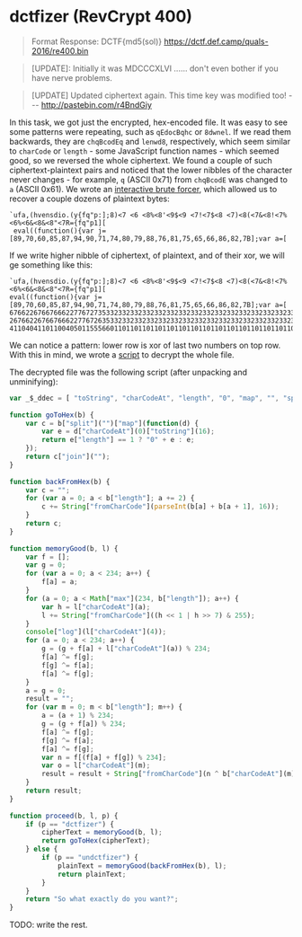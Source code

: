 # dctfizer (RevCrypt 400)

> Format Response: DCTF{md5(sol)} https://dctf.def.camp/quals-2016/re400.bin 

> [UPDATE]: Initially it was MDCCCXLVI ...... don't even bother if you have nerve problems. 

> [UPDATE] Updated ciphertext again. This time key was modified too! --- http://pastebin.com/r4BndGiy

In this task, we got just the encrypted, hex-encoded file. It was easy to see some patterns were repeating, such as
`qEdocBqhc` or `8dwnel`. If we read them backwards, they are `chqBcodEq` and `lenwd8`, respectively, which seem similar
to `charCode` or `length` - some JavaScript function names - which seemed good, so we reversed the whole ciphertext. 
We found a couple of such ciphertext-plaintext pairs and noticed
that the lower nibbles of the character never changes - for example, `q` (ASCII 0x71) from `chqBcodE` was changed to `a`
(ASCII 0x61). We wrote an [interactive brute forcer](interactive.py), which allowed us to recover a couple
dozens of plaintext bytes:
```
`ufa,(hvensdio.(y{fq"p:];8)<7 <6 <8%<8'<9$<9 <7!<7$<8 <7)<8(<7&<8!<7%<6%<6&<8&<8"<7R={fq"p1][
 eval((function(){var j=[89,70,60,85,87,94,90,71,74,80,79,88,76,81,75,65,66,86,82,7B];var a=[
 ```
 If we write higher nibble of ciphertext, of plaintext, and of their xor, we will ge something like this:
 ```
 `ufa,(hvensdio.(y{fq"p:];8)<7 <6 <8%<8'<9$<9 <7!<7$<8 <7)<8(<7&<8!<7%<6%<6&<8&<8"<7R={fq"p1][
 eval((function(){var j=[89,70,60,85,87,94,90,71,74,80,79,88,76,81,75,65,66,86,82,7B];var a=[
676622676676662277672735332332332332332332332332332332332332332332332332332332332335376727355
267662267667666227767263533233233233233233233233233233233233233233233233233233233234537672635
411040411011004050115556601101101101101101101101101101101101101101101101101101101101641155560
```
We can notice a pattern: lower row is xor of last two numbers on top row. With this in mind, we wrote a [script](solve.py)
to decrypt the whole file.

The decrypted file was the following script (after unpacking and unminifying):
```javascript
var _$_ddec = [ "toString", "charCodeAt", "length", "0", "map", "", "split", "join", "fromCharCode", "max", "log", "dctfizer", "undctfizer", "So what exactly do you want?" ];
 
function goToHex(b) {
    var c = b["split"]("")["map"](function(d) {
        var e = d["charCodeAt"](0)["toString"](16);
        return e["length"] == 1 ? "0" + e : e;
    });
    return c["join"]("");
}
 
function backFromHex(b) {
    var c = "";
    for (var a = 0; a < b["length"]; a += 2) {
        c += String["fromCharCode"](parseInt(b[a] + b[a + 1], 16));
    }
    return c;
}
 
function memoryGood(b, l) {
    var f = [];
    var g = 0;
    for (var a = 0; a < 234; a++) {
        f[a] = a;
    }
    for (a = 0; a < Math["max"](234, b["length"]); a++) {
        var h = l["charCodeAt"](a);
        l += String["fromCharCode"]((h << 1 | h >> 7) & 255);
    }
    console["log"](l["charCodeAt"](4));
    for (a = 0; a < 234; a++) {
        g = (g + f[a] + l["charCodeAt"](a)) % 234;
        f[a] ^= f[g];
        f[g] ^= f[a];
        f[a] ^= f[g];
    }
    a = g = 0;
    result = "";
    for (var m = 0; m < b["length"]; m++) {
        a = (a + 1) % 234;
        g = (g + f[a]) % 234;
        f[a] ^= f[g];
        f[g] ^= f[a];
        f[a] ^= f[g];
        var n = f[(f[a] + f[g]) % 234];
        var o = l["charCodeAt"](m);
        result = result + String["fromCharCode"](n ^ b["charCodeAt"](m) ^ o);
    }
    return result;
}
 
function proceed(b, l, p) {
    if (p == "dctfizer") {
        cipherText = memoryGood(b, l);
        return goToHex(cipherText);
    } else {
        if (p == "undctfizer") {
            plainText = memoryGood(backFromHex(b), l);
            return plainText;
        }
    }
    return "So what exactly do you want?";
}
```

TODO: write the rest.
